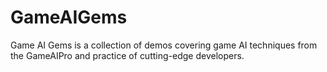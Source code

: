 # GameAIGems
Game AI Gems is a collection of demos covering game AI techniques from the GameAIPro and practice of cutting-edge developers.
